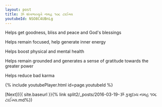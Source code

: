 ```yaml
---
layout: post
title: ૐ શંખભરયુતે નમહ ૧૦૮ ટાઈમ્સ
youtubeId: NSO8C4UBnLg
---
```

 
 
Helps get goodness, bliss and peace and God's blessings
 
Helps remain focused, help generate inner energy 
 
Helps boost physical and mental health 
 
Helps remain grounded and generates a sense of gratitude towards the greater power 
 
Helps reduce bad karma
 
 
 
 


{% include youtubePlayer.html id=page.youtubeId %}
 
[Next]({{ site.baseurl }}{% link  split2/_posts/2016-03-19-ૐ કુમુદાય નમહ ૧૦૮ ટાઈમ્સ.md%})
 
